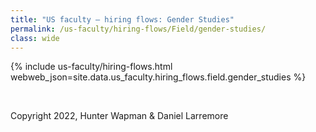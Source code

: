 ```yaml
---
title: "US faculty — hiring flows: Gender Studies"
permalink: /us-faculty/hiring-flows/Field/gender-studies/
class: wide
---
```


{% include us-faculty/hiring-flows.html webweb_json=site.data.us_faculty.hiring_flows.field.gender_studies %}

<br>

Copyright 2022, Hunter Wapman & Daniel Larremore